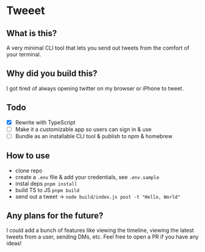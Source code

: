 # Tweeet

## What is this?

A very minimal CLI tool that lets you send out tweets from the comfort of your terminal.

## Why did you build this?

I got tired of always opening twitter on my browser or iPhone to tweet.

## Todo

- [x] Rewrite with TypeScript
- [ ] Make it a customizable app so users can sign in & use
- [ ] Bundle as an installable CLI tool & publish to npm & homebrew

## How to use

- clone repo
- create a `.env` file & add your credentials, see `.env.sample`
- instal deps `pnpm install`
- build TS to JS `pnpm build`
- send out a tweet -> `node build/index.js post -t "Hello, World"`

## Any plans for the future?

I could add a bunch of features like viewing the timeline, viewing the latest tweets from a user, sending DMs, etc. Feel free to open a PR if you have any ideas!
